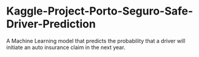 # Kaggle-Project-Porto-Seguro-Safe-Driver-Prediction
A Machine Learning model that predicts the probability that a driver will initiate an auto insurance claim in the next year.

